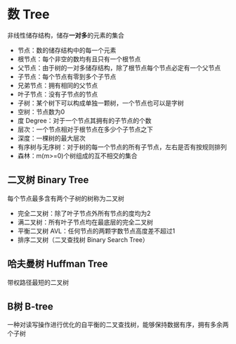 # 数 Tree
非线性储存结构，储存**一对多**的元素的集合

- 节点：数的储存结构中的每一个元素
- 根节点：每个非空的数均有且只有一个根节点
- 父节点：由于树的一对多储存结构，除了根节点每个节点必定有一个父节点
- 子节点：每个节点有零到多个子节点
- 兄弟节点：拥有相同的父节点
- 叶子节点：没有子节点的节点
- 子树：某个树下可以构成单独一颗树，一个节点也可以是字树
- 空树：节点数为0
- 度 Degree：对于一个节点其拥有的子节点的个数
- 层次：一个节点相对于根节点在多少个子节点之下
- 深度：一棵树的最大层次
- 有序树与无序树：对于树的每一个节点的所有子节点，左右是否有按规则排列
- 森林：m(m>=0)个树组成的互不相交的集合

## 二叉树 Binary Tree
每个节点最多含有两个子树的树称为二叉树

- 完全二叉树：除了叶子节点外所有节点的度均为2
- 满二叉树：所有叶子节点均在最底层的完全二叉树
- 平衡二叉树 AVL：任何节点的两颗字数节点高度差不超过1
- 排序二叉树（二叉查找树 Binary Search Tree）

## 哈夫曼树 Huffman Tree
带权路径最短的二叉树

## B树 B-tree
一种对读写操作进行优化的自平衡的二叉查找树，能够保持数据有序，拥有多余两个子树
 
